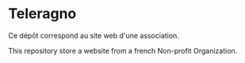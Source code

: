 # Teleragno

Ce dépôt correspond au site web d'une association.

This repository store a website from a french Non-profit Organization.

